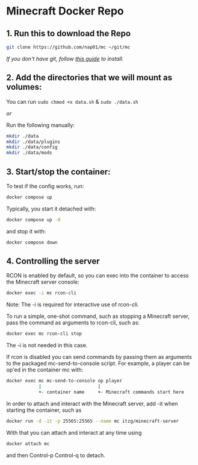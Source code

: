 # Minecraft Docker Repo

## 1. Run this to download the Repo

```bash
git clone https://github.com/nap01/mc ~/git/mc
```

*If you don't have git, follow [this guide](https://github.com/git-guides/install-git) to install.*

## 2. Add the directories that we will mount as volumes:

You can run `sudo chmod +x data.sh` & `sudo ./data.sh`

*or*

Run the following manually:

```bash
mkdir ./data
mkdir ./data/plugins
mkdir ./data/config
mkdir ./data/mods
```

## 3. Start/stop the container:

To test if the config works, run:

```bash
docker compose up
```

Typically, you start it detached with:

```bash
docker compose up -d
```

and stop it with:

```bash
docker compose down
```
## 4. Controlling the server 

RCON is enabled by default, so you can exec into the container to access the Minecraft server console:

```bash
docker exec -i mc rcon-cli
```

Note: The -i is required for interactive use of rcon-cli.

To run a simple, one-shot command, such as stopping a Minecraft server, pass the command as arguments to rcon-cli, such as:

```bash
docker exec mc rcon-cli stop
```

The -i is not needed in this case.

If rcon is disabled you can send commands by passing them as arguments to the packaged mc-send-to-console script. For example, a player can be op'ed in the container mc with:

```bash
docker exec mc mc-send-to-console op player
            |                     |
            +- container name     +- Minecraft commands start here
```

In order to attach and interact with the Minecraft server, add -it when starting the container, such as

```bash
docker run -d -it -p 25565:25565 --name mc itzg/minecraft-server
```

With that you can attach and interact at any time using

```bash
docker attach mc
```

and then Control-p Control-q to detach.
